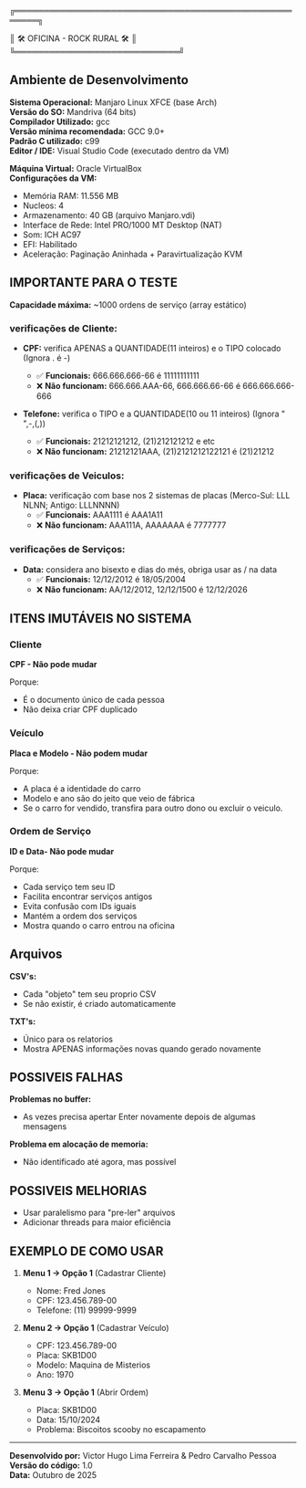 ╔══════════════════════════════════════════════════════╗

║                🛠️ OFICINA - ROCK RURAL 🛠️             ║
╚═════════════════════════════╝

## Ambiente de Desenvolvimento
**Sistema Operacional:** Manjaro Linux XFCE (base Arch)  
**Versão do SO:** Mandriva (64 bits)  
**Compilador Utilizado:** gcc  
**Versão mínima recomendada:** GCC 9.0+  
**Padrão C utilizado:** c99  
**Editor / IDE:** Visual Studio Code (executado dentro da VM)  

**Máquina Virtual:** Oracle VirtualBox  
**Configurações da VM:**
- Memória RAM: 11.556 MB
- Nucleos: 4
- Armazenamento: 40 GB (arquivo Manjaro.vdi)
- Interface de Rede: Intel PRO/1000 MT Desktop (NAT)
- Som: ICH AC97
- EFI: Habilitado
- Aceleração: Paginação Aninhada + Paravirtualização KVM

## IMPORTANTE PARA O TESTE

**Capacidade máxima:** ~1000 ordens de serviço (array estático)

### verificações de Cliente:
- **CPF:** verifica APENAS a QUANTIDADE(11 inteiros) e o TIPO colocado (Ignora . é -)
  - ✅ **Funcionais:** 666.666.666-66 é 11111111111
  - ❌ **Não funcionam:** 666.666.AAA-66, 666.666.66-66 é 666.666.666-666

- **Telefone:** verifica o TIPO e a QUANTIDADE(10 ou 11 inteiros) (Ignora " ",-,(,))
  - ✅ **Funcionais:** 21212121212, (21)212121212 e etc
  - ❌ **Não funcionam:** 21212121AAA, (21)2121212122121 é (21)21212

### verificações de Veiculos:
- **Placa:** verificação com base nos 2 sistemas de placas (Merco-Sul: LLL NLNN; Antigo: LLLNNNN)
  - ✅ **Funcionais:** AAA1111 é AAA1A11
  - ❌ **Não funcionam:** AAA111A, AAAAAAA é 7777777

### verificações de Serviços:
- **Data:** considera ano bisexto e dias do més, obriga usar as / na data
  - ✅ **Funcionais:** 12/12/2012 é 18/05/2004
  - ❌ **Não funcionam:** AA/12/2012, 12/12/1500 é 12/12/2026

## ITENS IMUTÁVEIS NO SISTEMA

### Cliente
**CPF - Não pode mudar**

Porque:
- É o documento único de cada pessoa
- Não deixa criar CPF duplicado

### Veículo  
**Placa e Modelo - Não podem mudar**

Porque:
- A placa é a identidade do carro
- Modelo e ano são do jeito que veio de fábrica
- Se o carro for vendido, transfira para outro dono ou excluir o veiculo.

### Ordem de Serviço
**ID e Data- Não pode mudar**

Porque:
- Cada serviço tem seu ID
- Facilita encontrar serviços antigos
- Evita confusão com IDs iguais
- Mantém a ordem dos serviços
- Mostra quando o carro entrou na oficina

## Arquivos

**CSV's:**
- Cada "objeto" tem seu proprio CSV
- Se não existir, é criado automaticamente

**TXT's:**
- Único para os relatorios
- Mostra APENAS informações novas quando gerado novamente

## POSSIVEIS FALHAS

**Problemas no buffer:**
- As vezes precisa apertar Enter novamente depois de algumas mensagens

**Problema em alocação de memoria:**
- Não identificado até agora, mas possível

## POSSIVEIS MELHORIAS
- Usar paralelismo para "pre-ler" arquivos
- Adicionar threads para maior eficiência

## EXEMPLO DE COMO USAR

1. **Menu 1 -> Opção 1** (Cadastrar Cliente)
   - Nome: Fred Jones
   - CPF: 123.456.789-00
   - Telefone: (11) 99999-9999

2. **Menu 2 -> Opção 1** (Cadastrar Veículo)  
   - CPF: 123.456.789-00
   - Placa: SKB1D00
   - Modelo: Maquina de Misterios
   - Ano: 1970

3. **Menu 3 -> Opção 1** (Abrir Ordem)
   - Placa: SKB1D00
   - Data: 15/10/2024
   - Problema: Biscoitos scooby no escapamento

---

**Desenvolvido por:** Victor Hugo Lima Ferreira & Pedro Carvalho Pessoa  
**Versão do código:** 1.0  
**Data:** Outubro de 2025

